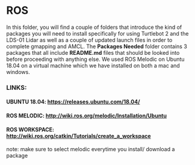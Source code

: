 # ROS
In this folder, you will find a couple of folders that introduce the kind of packages you will need to install specifically for using Turtlebot 2 and the LDS-01 Lidar as well as a couple of updated launch files in order to complete gmapping and AMCL. The **Packages Needed** folder contains 3 packages that all include **README.md** files that should be looked into before proceeding with anything else. We used ROS Melodic on Ubuntu 18.04 on a virtual machine which we have installed on both a mac and windows. 

### LINKS:
#### UBUNTU 18.04: https://releases.ubuntu.com/18.04/
#### ROS MELODIC: http://wiki.ros.org/melodic/Installation/Ubuntu
#### ROS WORKSPACE: http://wiki.ros.org/catkin/Tutorials/create_a_workspace

note: make sure to select melodic everytime you install/ download a package
